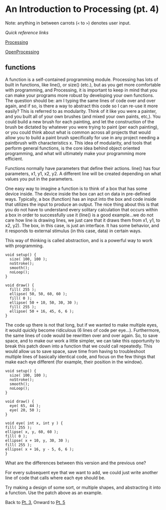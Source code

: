 # An Introduction to Processing (pt. 4)

Note: anything in between carrots (`<` to `>`) denotes user input.

*Quick reference links*

[Processing](http://processing.org/)

[OpenProcessing](http://www.openprocessing.org/)

## functions

A function is a self-contained programming module. Processing has lots of built in functions, like line(), or size() (etc.), but as you get more comfortable with programming, and Processing, it is important to keep in mind that you can make your programs more robust by developing your own functions. The question should be: am I typing the same lines of code over and over again, and if so, is there a way to abstract this code so I can re-use it more easily? This is referred to as modularity. Think of it like you were a painter, and you built all of your own brushes (and mixed your own paints, etc,). You could build a new brush for each painting, and let the construction of the brush be dictated by whatever you were trying to paint (per each painting), or you could think about what is common across all projects that would allow you to build a paint brush specifically for use in any project needing a paintbrush with characteristics x. This idea of modularity, and tools that perform general functions, is the core idea behind object oriented programming, and what will ultimately make your programming more efficient.

Functions normally have parameters that define their actions. line() has four parameters, x1, y1, x2, y2. A different line will be created depending on what values you put in the parameters.

One easy way to imagine a function is to think of a box that has some device inside. The device inside the box can act on data in pre-defined ways. Typically, a box (function) has an input into the box and code inside that utilizes the input to produce an output. The nice thing about this is that you do not have to understand every solitary calculation that occurs within a box in order to successfully use it (line() is a good example...we do not care how line is drawing lines, we just
care that it draws them from x1, y1, to x2, y2). The box, in this case, is just an interface. It has some behavior, and it responds to external stimulus (in this case, data) in certain ways.

This way of thinking is called abstraction, and is a powerful way to work with programming.

```
void setup() {
  size( 100, 100 );
  noStroke();
  smooth();
  noLoop();
}

void draw() {
  fill( 255 );
  ellipse( 50, 50, 60, 60 );
  fill( 0 );
  ellipse( 50 + 10, 50, 30, 30 );
  fill( 255 );
  ellipse( 50 + 16, 45, 6, 6 );
}
```

The code up there is not that long, but if we wanted to make multiple eyes, it would quickly become ridiculous (6 lines of code per eye...). Furthermore, the same lines of code would be rewritten over and over again. So, to save space, and to make our work a little simpler, we can take this opportunity to break this patch down into a function that we could call repeatedly. This would allow us to save space, save time from having to troubleshoot multiple lines of basically identical code, and focus on the few things that make each eye different (for example, their position in the window).

```
void setup() {
  size( 100, 100 );
  noStroke();
  smooth();
  noLoop();
}

void draw() {
  eye( 65, 44 );
  eye( 20, 50 );
}

void eye( int x, int y ) {
fill( 255 );
ellipse( x, y, 60, 60 );
fill( 0 );
ellipse( x + 10, y, 30, 30 );
fill( 255 );
ellipse( x + 16, y - 5, 6, 6 );
}
```

What are the differences between this version and the previous one?

For every subsequent eye that we want to add, we could just write another line of code that calls where each eye should be.

Try making a design of some sort, or multiple shapes, and abstracting it into a function. Use the patch above as an example.

Back to [Pt. 3](pt3.md), Onward to [Pt. 5](pt5.md)